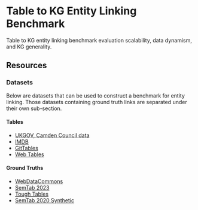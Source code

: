 # Table to KG Entity Linking Benchmark
Table to KG entity linking benchmark evaluation scalability, data dynamism, and KG generality.

## Resources
### Datasets
Below are datasets that can be used to construct a benchmark for entity linking.
Those datasets containing ground truth links are separated under their own sub-section.

#### Tables
- <a href="https://opendata.camden.gov.uk/">UKGOV, Camden Council data</a>
- <a href="https://developer.imdb.com/non-commercial-datasets/">IMDB</a>
- <a href="https://gittables.github.io/">GitTables</a>
- <a href="https://webdatacommons.org/webtables/">Web Tables</a>

#### Ground Truths
- <a href="http://webdatacommons.org/webtables/goldstandardV2.html">WebDataCommons</a>
- <a href="https://sem-tab-challenge.github.io/2023/">SemTab 2023</a>
- <a href="https://zenodo.org/record/7419275">Tough Tables</a>
- <a href="https://zenodo.org/record/4282879">SemTab 2020 Synthetic</a>
